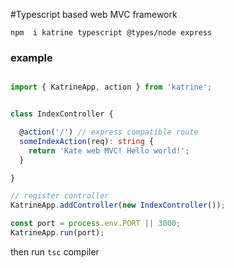 #Typescript based web MVC framework


    npm  i katrine typescript @types/node express
    
### example

```typescript

import { KatrineApp, action } from 'katrine';


class IndexController {

  @action('/') // express compatible route
  someIndexAction(req): string {
    return 'Kate web MVC! Hello world!';
  }

}

// register controller
KatrineApp.addController(new IndexController());

const port = process.env.PORT || 3000;
KatrineApp.run(port);


```
then run `tsc` compiler 

